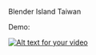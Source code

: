 Blender Island Taiwan

Demo:

[![Alt text for your video](http://img.youtube.com/vi/NJU01P8oHLM/0.jpg)](https://www.youtube.com/watch?v=NJU01P8oHLM)
